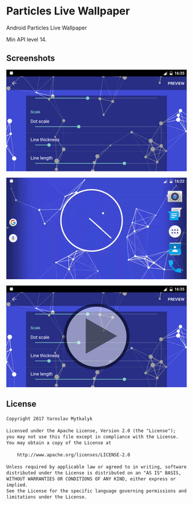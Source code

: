 # Particles Live Wallpaper
Android Particles Live Wallpaper

Min API level 14.

## Screenshots
![screenshot](/screenshots/customization.png?raw=true)

![screenshot](/screenshots/home.gif?raw=true)

[![IMAGE ALT TEXT HERE](/screenshots/video.png)](https://www.youtube.com/watch?v=Q7qvmCMUN20)

## License
```
Copyright 2017 Yaroslav Mytkalyk

Licensed under the Apache License, Version 2.0 (the "License");
you may not use this file except in compliance with the License.
You may obtain a copy of the License at

    http://www.apache.org/licenses/LICENSE-2.0

Unless required by applicable law or agreed to in writing, software
distributed under the License is distributed on an "AS IS" BASIS,
WITHOUT WARRANTIES OR CONDITIONS OF ANY KIND, either express or implied.
See the License for the specific language governing permissions and
limitations under the License.

```
